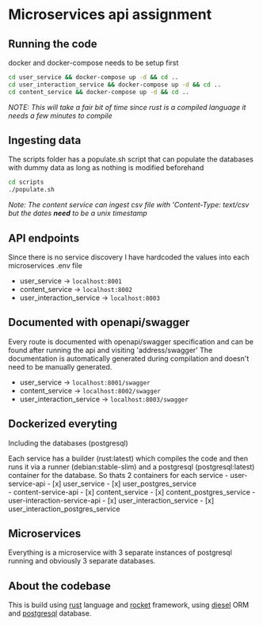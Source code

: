 # Microservices api assignment

## Running the code
docker and docker-compose needs to be setup first
```bash
cd user_service && docker-compose up -d && cd ..
cd user_interaction_service && docker-compose up -d && cd ..
cd content_service && docker-compose up -d && cd ..
```
_NOTE: This will take a fair bit of time since rust is a compiled language it needs a few minutes to compile_

## Ingesting data
The scripts folder has a populate.sh script that can populate the databases with dummy data as long as nothing is modified beforehand
```bash
cd scripts
./populate.sh
```

_Note: The content service can ingest csv file with 'Content-Type: text/csv but the dates **need** to be a unix timestamp_ 


## API endpoints
Since there is no service discovery I have hardcoded the values into each microservices .env file

- user_service -> `localhost:8001`
- content_service -> `localhost:8002`
- user_interaction_service -> `localhost:8003`

## Documented with openapi/swagger
Every route is documented with openapi/swagger specification and can be found after running the api and visiting 'address/swagger'
The documentation is automatically generated during compilation and doesn't need to be manually generated.

- user_service -> `localhost:8001/swagger`
- content_service -> `localhost:8002/swagger`
- user_interaction_service -> `localhost:8003/swagger`


## Dockerized everyting
Including the databases (postgresql)

Each service has a builder (rust:latest) which compiles the code and then runs it via a runner (debian:stable-slim) and a postgresql (postgresql:latest) container for the database.
So thats 2 containers for each service
    - user-service-api
        - [x] user_service
        - [x] user_postgres_service  
    - content-service-api
        - [x] content_service
        - [x] content_postgres_service
    - user-interaction-service-api
        - [x] user_interaction_service
        - [x] user_interaction_postgres_service

## Microservices
Everything is a microservice with 3 separate instances of postgresql running and obviously 3 separate databases.


## About the codebase
This is build using [rust](https://www.rust-lang.org/) language and [rocket](https://rocket.rs) framework, using [diesel](https://diesel.rs) ORM and [postgresql](https://www.postgresql.org/) database.

